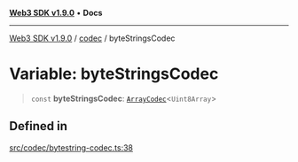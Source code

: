 [**Web3 SDK v1.9.0**](../../../README.md) • **Docs**

***

[Web3 SDK v1.9.0](../../../globals.md) / [codec](../README.md) / byteStringsCodec

# Variable: byteStringsCodec

> `const` **byteStringsCodec**: [`ArrayCodec`](../classes/ArrayCodec.md)\<`Uint8Array`\>

## Defined in

[src/codec/bytestring-codec.ts:38](https://github.com/Mystic-Nayy/alephium-web3/blob/ee41f5e0e7d7fb0b155fe62f05b2ac03772895ca/packages/web3/src/codec/bytestring-codec.ts#L38)

